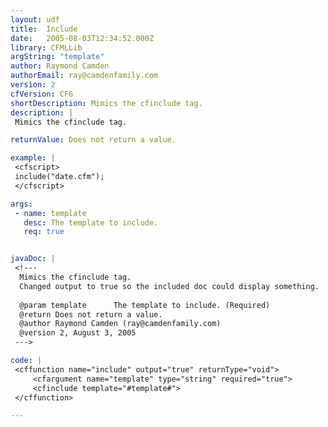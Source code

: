 ```yaml
---
layout: udf
title:  Include
date:   2005-08-03T12:34:52.000Z
library: CFMLLib
argString: "template"
author: Raymond Camden
authorEmail: ray@camdenfamily.com
version: 2
cfVersion: CF6
shortDescription: Mimics the cfinclude tag.
description: |
 Mimics the cfinclude tag.

returnValue: Does not return a value.

example: |
 <cfscript>
 include("date.cfm");
 </cfscript>

args:
 - name: template
   desc: The template to include.
   req: true


javaDoc: |
 <!---
  Mimics the cfinclude tag.
  Changed output to true so the included doc could display something.
  
  @param template      The template to include. (Required)
  @return Does not return a value. 
  @author Raymond Camden (ray@camdenfamily.com) 
  @version 2, August 3, 2005 
 --->

code: |
 <cffunction name="include" output="true" returnType="void">
     <cfargument name="template" type="string" required="true">
     <cfinclude template="#template#">
 </cffunction>

---
```



